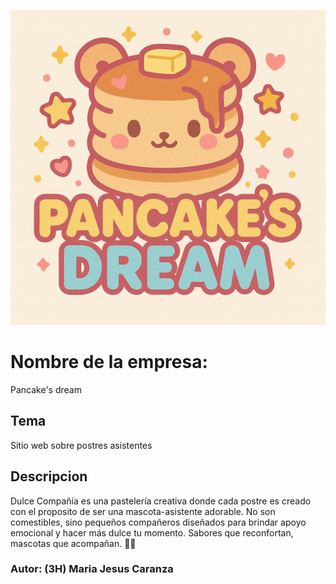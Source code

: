 ![logo](pankeke.png)
# Nombre de la empresa:

 Pancake's dream

## Tema
 Sitio web sobre postres asistentes

## Descripcion
Dulce Compañía es una pastelería creativa donde cada postre es creado con el proposito de ser una mascota-asistente adorable. No son comestibles, sino pequeños compañeros diseñados para brindar apoyo emocional y hacer más dulce tu momento. Sabores que reconfortan, mascotas que acompañan. 🐾🧁

### Autor: (3H) Maria Jesus Caranza

